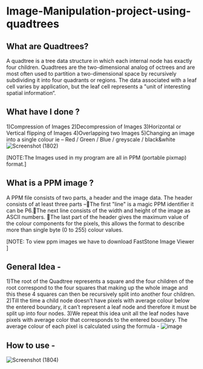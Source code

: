 # Image-Manipulation-project-using-quadtrees

## What are Quadtrees?
A quadtree is a tree data structure in which each internal node has exactly four children. Quadtrees are the two-dimensional analog of octrees and are most often used to partition a two-dimensional space by recursively subdividing it into four quadrants or regions. The data associated with a leaf cell varies by application, but the leaf cell represents a "unit of interesting spatial information“.

## What have I done ?
1)Compression of Images 
2)Decompression of Images
3)Horizontal or Vertical flipping of Images 
4)Overlapping two Images
5)Changing an image into a single colour ie – Red / Green / Blue / greyscale / black&white
![Screenshot (1802)](https://user-images.githubusercontent.com/69303551/127505960-c1cfdd57-606d-49ea-925d-9082ba232953.png)

[NOTE:The Images used in my program are all in PPM (portable pixmap) format.]


## What is a PPM image ?
A PPM file consists of two parts, a header and the image data. The header consists of at least three parts –The first "line" is a magic PPM identifier it can be P6.The next line consists of the width and height of the image as ASCII numbers. The last part of the header gives the maximum value of the colour components for the pixels, this allows the format to describe more than single byte (0 to 255) colour values. 

[NOTE: To view ppm images we have to download FastStone Image Viewer ]

## General Idea -
1)The root of the Quadtree represents a square and the four children of the root correspond to the four squares that making up the whole image and this these 4 squares can then be recursively split into another four children. 
2)Till the time a child node doesn’t have pixels with average colour below the entered boundary, it can’t represent a leaf node and therefore it must be split up into four nodes. 3)We repeat this idea unit all the leaf nodes have pixels with average color that corresponds to the entered boundary.
The average colour of each pixel is calculated using the formula -
![image](https://user-images.githubusercontent.com/69303551/127506046-e27f9cd1-9c68-47ac-8802-0dc03acb9bdf.png)


## How to use -
![Screenshot (1804)](https://user-images.githubusercontent.com/69303551/127506334-744d7841-302a-4f80-adc5-94e6937e1d39.png)
